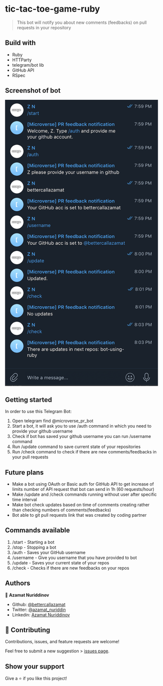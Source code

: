 # tic-tac-toe-game-ruby
> This bot will notify you about new comments (feedbacks) on pull requests in your repository

## Build with
- Ruby
- HTTParty
- telegram/bot lib
- GitHub API
- RSpec

## Screenshot of bot
![screenshot](./screenshot.png)

## Getting started
In order to use this Telegram Bot:

1. Open telegram find @microverse_pr_bot
2. Start a bot, it will ask you to use /auth command in which you need to provide your github username
3. Check if bot has saved your github username you can run /username command
4. Run /update command to save current state of your repositories
5. Run /check command to check if there are new comments/feedbacks in your pull requests 

## Future plans
- Make a bot using OAuth or Basic auth for GitHub API to get increase of limits number of API request that bot can send in 1h (60 requests/hour)
- Make /update and /check commands running without user after specific time interval
- Make bot check updates based on time of comments creating rather than checking numbers of comments(feedbacks)
- Bot able to git pull requests link that was created by coding partner

## Commands available
1. /start - Starting a bot
2. /stop - Stopping a bot
3. /auth - Saves your GitHub username
4. /username - Give you username that you have provided to bot
5. /update - Saves your current state of your repos
6. /check - Checks if there are new feedbacks on your repos

## Authors

👤 **Azamat Nuriddinov**

- Github: [@bettercallazamat](https://github.com/bettercallazamat)
- Twitter: [@azamat_nuriddin](https://twitter.com/azamat_nuriddin)
- Linkedin: [Azamat Nuriddinov](https://www.linkedin.com/in/azamat-nuriddinov-57579868)

## 🤝 Contributing

Contributions, issues, and feature requests are welcome!

Feel free to submit a new suggestion > [issues page](issues/).

## Show your support

Give a ⭐️ if you like this project!
